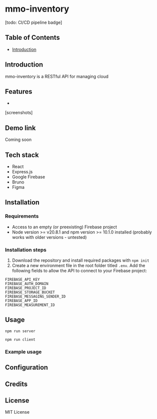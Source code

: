 # mmo-inventory

[todo: CI/CD pipeline badge]


## Table of Contents
- [Introduction](#introduction)

## Introduction

mmo-inventory is a RESTful API for managing cloud 

## Features
- 

[screenshots]


## Demo link
Coming soon

## Tech stack
- React
- Express.js
- Google Firebase
- Bruno
- Figma

## Installation

### Requirements
- Access to an empty (or preexisting) Firebase project
- Node version >= v20.8.1 and npm version >= 10.1.0 installed (probably works with older versions - untested)

### Installation steps
1. Download the repository and install required packages with `npm init`
2. Create a new environment file in the root folder titled `.env`. Add the following fields to allow the API to connect to your Firebase project:
```
FIREBASE_API_KEY
FIREBASE_AUTH_DOMAIN
FIREBASE_PROJECT_ID
FIREBASE_STORAGE_BUCKET
FIREBASE_MESSAGING_SENDER_ID
FIREBASE_APP_ID
FIREBASE_MEASUREMENT_ID
```

## Usage

`npm run server`

`npm run client`

### Example usage

## Configuration

## Credits


## License
MIT License